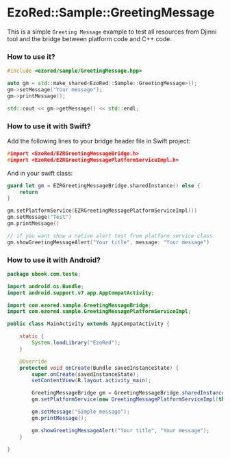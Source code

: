 # EzoRed::Sample::GreetingMessage

This is a simple `Greeting Message` example to test all resources from Djinni tool and the bridge between platform code and C++ code.  

### How to use it?

```c++
#include <ezored/sample/GreetingMessage.hpp>

auto gm = std::make_shared<EzoRed::Sample::GreetingMessage>();
gm->setMessage("Your message");
gm->printMessage();

std::cout << gm->getMessage() << std::endl;
```

### How to use it with Swift?

Add the following lines to your bridge header file in Swift project:

```c++
#import <EzoRed/EZRGreetingMessageBridge.h>
#import <EzoRed/EZRGreetingMessagePlatformServiceImpl.h>
```

And in your swift class:

```swift
guard let gm = EZRGreetingMessageBridge.sharedInstance() else {
    return
}

gm.setPlatformService(EZRGreetingMessagePlatformServiceImpl())
gm.setMessage("Test")
gm.printMessage()

// if you want show a native alert test from platform service class
gm.showGreetingMessageAlert("Your title", message: "Your message")
```

### How to use it with Android?

```java
package ubook.com.teste;

import android.os.Bundle;
import android.support.v7.app.AppCompatActivity;

import com.ezored.sample.GreetingMessageBridge;
import com.ezored.sample.GreetingMessagePlatformServiceImpl;

public class MainActivity extends AppCompatActivity {

    static {
        System.loadLibrary("EzoRed");
    }

    @Override
    protected void onCreate(Bundle savedInstanceState) {
        super.onCreate(savedInstanceState);
        setContentView(R.layout.activity_main);

        GreetingMessageBridge gm = GreetingMessageBridge.sharedInstance();
        gm.setPlatformService(new GreetingMessagePlatformServiceImpl(this));

        gm.setMessage("Simple message");
        gm.printMessage();

        gm.showGreetingMessageAlert("Your title", "Your message");
    }

}
```